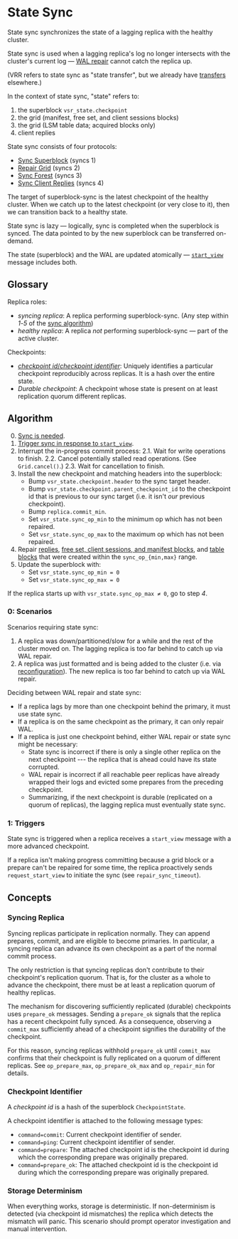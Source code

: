# State Sync

State sync synchronizes the state of a lagging replica with the healthy cluster.

State sync is used when a lagging replica's log no longer intersects with the cluster's current
log — [WAL repair](./vsr.md#protocol-repair-wal) cannot catch the replica up.

(VRR refers to state sync as "state transfer", but we already have
[transfers](../reference/transfer.md) elsewhere.)

In the context of state sync, "state" refers to:

1. the superblock `vsr_state.checkpoint`
2. the grid (manifest, free set, and client sessions blocks)
3. the grid (LSM table data; acquired blocks only)
4. client replies

State sync consists of four protocols:

- [Sync Superblock](./vsr.md#protocol-requeststart-view) (syncs 1)
- [Repair Grid](./vsr.md#protocol-repair-grid) (syncs 2)
- [Sync Forest](./vsr.md#protocol-sync-forest) (syncs 3)
- [Sync Client Replies](./vsr.md#protocol-sync-client-replies) (syncs 4)

The target of superblock-sync is the latest checkpoint of the healthy cluster. When we catch up to
the latest checkpoint (or very close to it), then we can transition back to a healthy state.

State sync is lazy — logically, sync is completed when the superblock is synced. The data
pointed to by the new superblock can be transferred on-demand.

The state (superblock) and the WAL are updated atomically — [`start_view`](./vsr.md#start_view)
message includes both.

## Glossary

Replica roles:

- _syncing replica_: A replica performing superblock-sync. (Any step within _1_-_5_ of the
  [sync algorithm](#algorithm))
- _healthy replica_: A replica _not_ performing superblock-sync — part of the active cluster.

Checkpoints:

- [_checkpoint id_/_checkpoint identifier_](#checkpoint-identifier): Uniquely identifies a
  particular checkpoint reproducibly across replicas. It is a hash over the entire state.
- _Durable checkpoint_: A checkpoint whose state is present on at least replication quorum different
  replicas.

## Algorithm

0. [Sync is needed](#0-scenarios).
1. [Trigger sync in response to `start_view`](#1-triggers).
2. Interrupt the in-progress commit process:
  2.1. Wait for write operations to finish.
  2.2. Cancel potentially stalled read operations. (See `Grid.cancel()`.)
  2.3. Wait for cancellation to finish.
3. Install the new checkpoint and matching headers into the superblock:
   - Bump `vsr_state.checkpoint.header` to the sync target header.
   - Bump `vsr_state.checkpoint.parent_checkpoint_id` to the checkpoint id that is previous to our
     sync target (i.e. it isn't _our_ previous checkpoint).
   - Bump `replica.commit_min`.
   - Set `vsr_state.sync_op_min` to the minimum op which has not been repaired.
   - Set `vsr_state.sync_op_max` to the maximum op which has not been repaired.
4. Repair [replies](./vsr.md#protocol-sync-client-replies),
   [free set, client sessions, and manifest blocks](./vsr.md#protocol-repair-grid), and
   [table blocks](./vsr.md#protocol-sync-forest) that were created within the `sync_op_{min,max}`
   range.
5. Update the superblock with:
    - Set `vsr_state.sync_op_min = 0`
    - Set `vsr_state.sync_op_max = 0`

If the replica starts up with `vsr_state.sync_op_max ≠ 0`, go to step _4_.

### 0: Scenarios

Scenarios requiring state sync:

1. A replica was down/partitioned/slow for a while and the rest of the cluster moved on. The lagging
   replica is too far behind to catch up via WAL repair.
2. A replica was just formatted and is being added to the cluster (i.e. via
   [reconfiguration](./vsr.md#protocol-reconfiguration)). The new replica is too far behind to catch
   up via WAL repair.

Deciding between WAL repair and state sync:

* If a replica lags by more than one checkpoint behind the primary, it must use state sync.
* If a replica is on the same checkpoint as the primary, it can only repair WAL.
* If a replica is just one checkpoint behind, either WAL repair or state sync might be necessary:
  * State sync is incorrect if there is only a single other replica on the next checkpoint --- the
    replica that is ahead could have its state corrupted.
  * WAL repair is incorrect if all reachable peer replicas have already wrapped their logs and
    evicted some prepares from the preceding checkpoint.
  * Summarizing, if the next checkpoint is durable (replicated on a quorum of replicas), the
    lagging replica must eventually state sync.

### 1: Triggers

State sync is triggered when a replica receives a `start_view` message with a more advanced
checkpoint.

If a replica isn't making progress committing because a grid block or a prepare can't be repaired
for some time, the replica proactively sends `request_start_view` to initiate the sync (see
`repair_sync_timeout`).

## Concepts

### Syncing Replica

Syncing replicas participate in replication normally. They can append prepares, commit, and are
eligible to become primaries. In particular, a syncing replica can advance its own checkpoint as a
part of the normal commit process.

The only restriction is that syncing replicas don't contribute to their checkpoint's replication
quorum. That is, for the cluster as a whole to advance the checkpoint, there must be at least a
replication quorum of healthy replicas.

The mechanism for discovering sufficiently replicated (durable) checkpoints uses `prepare_ok`
messages. Sending a `prepare_ok` signals that the replica has a recent checkpoint fully synced. As a
consequence, observing a `commit_max` sufficiently ahead of a checkpoint signifies the durability of
the checkpoint.

For this reason, syncing replicas withhold `prepare_ok` until `commit_max` confirms that their
checkpoint is fully replicated on a quorum of different replicas. See `op_prepare_max`,
`op_prepare_ok_max` and `op_repair_min` for details.

### Checkpoint Identifier

A _checkpoint id_ is a hash of the superblock `CheckpointState`.

A checkpoint identifier is attached to the following message types:

- `command=commit`: Current checkpoint identifier of sender.
- `command=ping`: Current checkpoint identifier of sender.
- `command=prepare`: The attached checkpoint id is the checkpoint id during which the corresponding
  prepare was originally prepared.
- `command=prepare_ok`: The attached checkpoint id is the checkpoint id during which the
  corresponding prepare was originally prepared.

### Storage Determinism

When everything works, storage is deterministic. If non-determinism is detected (via checkpoint id
mismatches) the replica which detects the mismatch will panic. This scenario should prompt operator
investigation and manual intervention.
